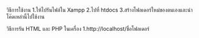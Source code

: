   วิธีการใช้งาน
1.ให้ไปรันไฟล์ใน Xampp
2.ไปที่ htdocs
3.สร้างโฟลเดอร์ใหม่ของตนเองและนำโค๊ดเหล่านี้ไปใช้งาน



  วิธีการรัน HTML และ PHP ในเครื่อง
1.http://localhost/ชื่อโฟลเดอร์
